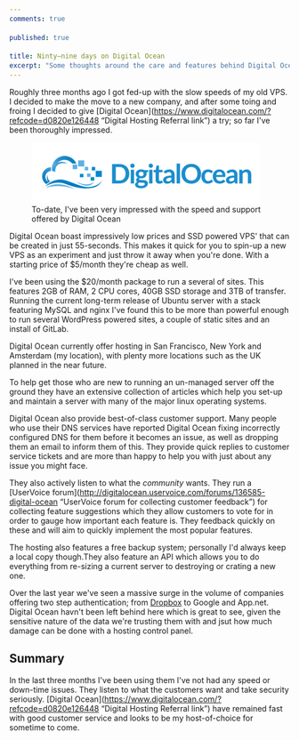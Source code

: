 ```yaml
---
comments: true

published: true

title: Ninty–nine days on Digital Ocean
excerpt: "Some thoughts around the care and features behind Digital Ocean"
---
```


Roughly three months ago I got fed-up with the slow speeds of my old VPS. I decided to make the move to a new company, and after some toing and froing I decided to give [Digital Ocean](https://www.digitalocean.com/?refcode=d0820e126448 “Digital Hosting Referral link”) a try; so far I've been thoroughly impressed. 

<figure>
  <a href="https://www.digitalocean.com/?refcode=d0820e126448" title="Digital Ocean Refferal Link">
    <img src="/assets/images/blog/2013-05-23-ninty-nine-days-on-digital-ocean/digitalocean-logo.png" alt="Digital Ocean logo" />
  </a>
  <figcaption>
    To-date, I've been very impressed with the speed and support offered by Digital Ocean
  </figcaption>
</figure>

Digital Ocean boast impressively low prices and SSD powered VPS' that can be created in just 55-seconds. This makes it quick for you to spin-up a new VPS as an experiment and just throw it away when you're done. With a starting price of $5/month they're cheap as well. 

I've been using the $20/month package to run a several of sites. This features 2GB of RAM, 2 CPU cores, 40GB SSD storage and 3TB of transfer. Running the current long-term release of Ubuntu server with a stack featuring MySQL and nginx I've found this to be more than powerful enough to run several WordPress powered sites, a couple of static sites and an install of GitLab. 

Digital Ocean currently offer hosting in San Francisco, New York and Amsterdam (my location), with plenty more locations such as the UK planned in the near future. 

To help get those who are new to running an un-managed server off the ground they have an extensive collection of articles which help you set-up and maintain a server with many of the major linux operating systems. 

Digital Ocean also provide best-of-class customer support. Many people who use their DNS services have reported Digital Ocean fixing incorrectly configured DNS for them before it becomes an issue, as well as dropping them an email to inform them of this. They provide quick replies to customer service tickets and are more than happy to help you with just about any issue you might face. 

They also actively listen to what the *community* wants. They run a [UserVoice forum](http://digitalocean.uservoice.com/forums/136585-digital-ocean “UserVoice forum for collecting customer feedback”) for collecting feature suggestions which they allow customers to vote for in order to gauge how important each feature is. They feedback quickly on these and will aim to quickly implement the most popular features. 

The hosting also features a free backup system; personally I'd always keep a local copy though.They also feature an API which allows you to do everything from re-sizing a current server to destroying or crating a new one. 

Over the last year we've seen a massive surge in the volume of companies offering two step authentication; from [Dropbox](http://db.tt/z8vH3xA "Dropbox refferal link") to Google and App.net. Digital Ocean havn't been left behind here which is great to see, given the sensitive nature of the data we're trusting them with and jsut how much damage can be done with a hosting control panel. 

## Summary

In the last three months I've been using them I've not had any speed or down-time issues. They listen to what the customers want and take security seriously. [Digital Ocean](https://www.digitalocean.com/?refcode=d0820e126448 “Digital Hosting Referral link”) have remained fast with good customer service and looks to be my host-of-choice for sometime to come. 